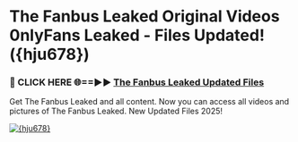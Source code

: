 # The Fanbus Leaked Original Videos 0nlyFans Leaked - Files Updated! ({hju678})

<h3>🔴 CLICK HERE 🌐==►► <a href="https://wtach.club/leakvideo/" rel="nofollow">The Fanbus Leaked Updated Files</a></h3>

Get The Fanbus Leaked and all content. Now you can access all videos and pictures of The Fanbus Leaked. New Updated Files 2025!

[![{hju678}](https://i.imgur.com/PQ7UWWw.gif)](https://wtach.club/leakvideo/)